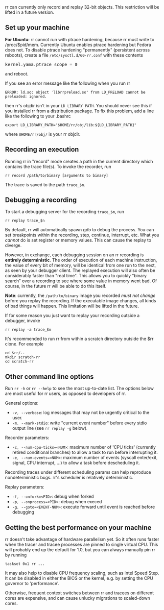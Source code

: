 rr can currently only record and replay 32-bit objects.  This restriction will be lifted in a future version.

## Set up your machine

**For Ubuntu**: rr cannot run with ptrace hardening, because rr must write to /proc/$pid/mem.  Currently Ubuntu enables ptrace hardening but Fedora does not. To disable ptrace hardening "permanently" (persistent across reboots), create a file `/etc/sysctl.d/60-rr.conf` with these contents
<pre>
kernel.yama.ptrace_scope = 0
</pre>
and reboot.

If you see an error message like the following when you run rr

    ERROR: ld.so: object 'librrpreload.so' from LD_PRELOAD cannot be preloaded: ignored.

then rr's objdir isn't in your `LD_LIBRARY_PATH`.  You should never see this if you installed rr from a distribution package.  To fix this problem, add a line like the following to your .bashrc

    export LD_LIBRARY_PATH="$HOME/rr/obj/lib:${LD_LIBRARY_PATH}"

where `$HOME/rr/obj/` is your rr objdir.

## Recording an execution

Running rr in "record" mode creates a path in the current directory which contains the trace file(s).  To invoke the recorder, run

    rr record /path/to/binary [arguments to binary]

The trace is saved to the path `trace_$n`.

## Debugging a recording

To start a debugging server for the recording `trace_$n`, run

    rr replay trace_$n

By default, rr will automatically spawn gdb to debug the process. You can set breakpoints within the recording, step, continue, interrupt, etc.  What you *cannot* do is set register or memory values.  This can cause the replay to diverge.

However, in exchange, each debugging session on an rr recording is **entirely deterministic**.  The order of execution of each machine instruction, the value of every bit of memory, will be identical from one run to the next, as seen by your debugger client.  The replayed execution will also often be considerably faster than "real time".  This allows you to quickly "binary search" over a recording to see where some value in memory went bad.  Of course, in the future rr will be able to do this itself.

**Note**: currently, the `/path/to/binary` image you recorded *must not change* before you replay the recording.  If the executable image changes, all kinds of bad things will happen.  This limitation will be lifted in the future.

If for some reason you just want to replay your recording outside a debugger, invoke

    rr replay -a trace_$n

It's recommended to run rr from within a scratch directory outside the $rr clone.  For example

    cd $rr/..
    mkdir scratch-rr
    cd scratch-rr

## Other command line options

Run `rr -h` or `rr --help` to see the most up-to-date list.  The options below are most useful for rr users, as opposed to developers of rr.

General options:
* `-v, --verbose`: log messages that may not be urgently critical to the user.
* `-m, --mark-stdio`: write "current event number" before every stdio output line (see `rr replay -g` below).

Recorder parameters:
* `-c, --num-cpu-ticks=<NUM>`: maximum number of 'CPU ticks' (currently retired conditional branches) to allow a task to run before interrupting it.
* `-e, --num-events=<NUM>`: maximum number of events (syscall enter/exit, signal, CPU interrupt, ...) to allow a task before descheduling it.

Recording traces under different scheduling params can help reproduce nondeterministic bugs.  rr's scheduler is relatively deterministic.

Replay parameters:
* `-f, --onfork=<PID>`: debug <PID> when forked
* `-p, --onprocess=<PID>`: debug <PID> when execed
* `-g, --goto=<EVENT-NUM>`: execute forward until event <EVENT-NUM> is reached before debugging

## Getting the best performance on your machine

rr doesn't take advantage of hardware parallelism yet.  So it often runs faster when the tracer and tracee processes are pinned to single virtual CPU.  This will probably end up the default for 1.0, but you can always manually pin rr by running

    taskset 0x1 rr ...

It may also help to disable CPU frequency scaling, such as Intel Speed Step.  It can be disabled in either the BIOS or the kernel, e.g. by setting the CPU governor to 'performance'.

Otherwise, frequent context switches between rr and tracees on different cores are expensive, and can cause unlucky migrations to scaled-down cores.